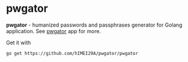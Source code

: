 # pwgator

**pwgator** - humanized passwords and passphrases generator for Golang application. See [pwgator](https://github.com/hIMEI29A/pwgator) app for more.

Get it with

```shell
go get https://github.com/hIMEI29A/pwgator/pwgator
```